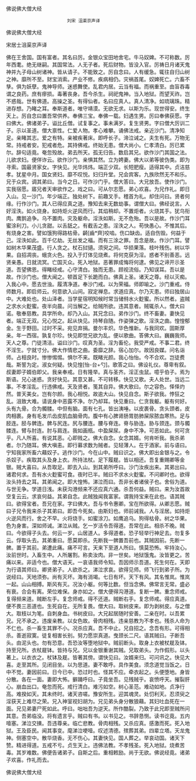   佛说佛大僧大经  

                        　　刘宋 沮渠京声译  

佛说佛大僧大经  

宋居士沮渠京声译  

佛在王舍国。国有富者。其名曰厉。金银众宝田地舍宅。牛马奴婢。不可称数。厉年西耄。绝无继嗣。其国常法。人无子者。死后财物。皆没入官。厉祷日月诸天鬼神并九子母山树诸神。皆从请子。不能致之。厉自念曰。人有缓急。辄往自归山树之神。靡所不至。财宝消索。产业不修。疾病相仍。灾祸首尾。奴婢死亡。六畜不孳。俱为妖孽。鬼神导师。迷惑舞使。乱君内居。云当有福。而祸重至。由盲吞毒谓之良药。庶有瘳损。毒著丧身。吾今杀生。祠祀鬼神。当入地狱。而望天祚。岂不惑哉。世有佛道。高操之圣。有得仙者。名曰应真人。真人清净。如琉璃珠。精进存想。乃睹之耳。奉斯道者。唯守靖漠。无欲无求。以斯为乐。现世得安。终生天上。厉自念曰置吾常供养。奉佛三宝。奉佛一载。妇遇生男。厉曰奉佛获愿。字曰佛大。佛诸弟子。谥比丘僧。试复事之。事未满岁。复生贤男。字曰僧大厉训二子。示以圣道。僧大禀性。仁爱人物。孝心难攀。诵佛法戒。亲近沙门。清净知足。亲睹其志。爱之有特。亲被疾著床。即呼长子。渧泣诫之。夫生有死。万物无常。持戒者安。犯戒者危。其持佛戒。终始无患。僧大尚小。仁孝清白。厉已累尔。辞句适竟。奄忽殁故。弟去所天。孤无归告。数启其兄。欲作沙门其国之法。儿欲求妇。便佯诈云。欲作沙门。亲惧其然。立为娉妻。佛大以弟等彼伪类。即为寻索。国最贤家女。字快见。光华炜炜。端正少双。长短肥瘦。适得其中。贞洁慈孝。犹星中月。国女贤妇。靡不叹悦。妇归升堂。兄会宾客。九族欣然无不和乐。兄于众宾。调其弟曰。当今之日。可作沙门乎。僧大答曰。大兄放吾。使作沙门。实我宿愿。寤兄者天审欲作之。戏之曰。可从尔志愿。弟心欢喜。为兄作礼。即日入山。见一沙门。年少端正。独处树下。前趣叉手。稽首为礼。却住问曰。贤者何缘。行作沙门。其人已得应真之道。豫知去来无数劫事。谓僧大曰。佛经说言。人好淫泆。如火烧身。如持炬火逆风而行。其焰稍却。不置炬者。火烧其手。犹乌衔肉。鹰鹯追争。乌不置肉。灾及躯命。淫泆如斯。无不危殆。吾以是故。作沙门耳蜜涂利刀。小儿贪甜。以舌舐之。有截舌之患。淫泆之人。苟快愚心。不惟其后。有烧身之害。譬如饿狗得路枯骨。齮[齒*齊]咬啮。伤口缺齿。适自伤毁。何益于己。淫泆如此。百千亿劫。无丝发之福。而有三涂之罪。吾念是故。作沙门耳。譬如树木华果茂盛。行人贪之。杖石挝擿。须臾之间。华损果落。枝叶残伤。树以华果。自招凋丧。蛾贪火色。投入于灯体见烧煮。将何克获为淫。惑者不别善恶。远贤亲愚。日就流冥。亡国灭众。死入地狱。恶著罪成悔将何逮。佛见之谛开示圣道。吾望佛恩。得睹经戒。心守清白。独而无患。顾视流俗。乃知误耳。吾以是故。作沙门也。僧大闻之。顿首足下长跪而白。佛真上圣。诸天之尊。经以灭痴。入我心中。愿去世浊。履清净道。奉沙门戒。以为荣福。师即喻之。沙门重戒。侍师数月。即启师云。何意欲入山间。寂定禅息。求道应真。尔乃灭患。师曰独居山中。大难处也。处山泽者。当学星宿明知候时常当储偫水火麨蜜。所以然者。盗贼之求水火麨蜜。夜半向晨。问当解之。给贼所欲。违其意者。贼辄杀人。僧大曰诺。敬奉慈教。具学所命。却乃入山。其兄念曰。弟作沙门。终不畜妻。妻快见者。端正无双。兄心悦之。起从快见。持琴自随。作姿弹之歌。淫泆之曲。惶惶郁金。生于野田。过时不采。宛见弃捐。曼尔丰炽。华色惟新。与我同欢。固斯厚亲。年一西宿。孰复尔珍。快见即觉兄欲为乱。便以歌曲。答佛大曰。巍巍我师。天人之尊。门徒清洁。谥曰沙门。叹真为圣。淫为畜伦。我受严戒。不事二君。终不淫生。宁就寸分。佛大作情悲之曲。委靡之辞。宿心加尔。故因良媒。问名诣师。占相良时。惨惨惕惕。惧尔不来。既睹光颜。我心怡怡。今不合欢。岂徒费哉。斯誓为定。淑女何疑。快见惶[怡-台+勺]。歌答之曰。佛设礼仪。尊卑有叙。叔妻即子婿伯即父。我亲奉戒。日有隆举。真与圣齐。淫正虫鼠。噫乎伯子。焉为斯语。兄心迷惑。贪好快见。其意又甚。不可转移。快见又歌。夫人处世。当远二事。不孝淫乱。行违佛戒。天及贤者。笺其自异。佛大歌曰。尔之容色。怿怿灼然。普天美女。岂有尔颜。我心相悦。故逾大山。快见自念。斯子欲我。悖狂之乱。沮致大难。请说身中恶露不净。尔乃却耳。快见重曰。仁贪我躯。躯有何好。头有九骨。合为髑髅。中但有脑。面有七孔。皆出洟唾。以皮裹骨。贪头颈者。皮肉相裹。身有毛发爪齿皮肌血脑骨肉。腹中有心脾肾肠胃肪肺屎尿脓血寒热。足与胫连。胫与髀连。髀与尻连。尻与腰连。腰与脊连。脊与胁连。胁与颈连。颈与髑髅连。臂与肘连。肘与肩连。我如画瓶。中盈屎尿。身中不净。可恶如此。何可贪乎。凡人所喜。有说其恶。心即贱之。佛大自念。女念其婿。何肯听我。我杀弟者。尔乃随耳。佛大嗔恚。即行募求数为贼者。见轻薄人。在于酒家。前与语曰。宁知我家所畜六藉奴子。逃作沙门。今在山中。贼曰识之。佛大即出金银与之。令杀奴子。疾取其头及身上衣。所持法杖。足下履屣。皆以相还。吾复重赐卿等金银。贼大喜曰。从吾取足。即去入山。到其弟所呼曰。沙门汝疾出来。其弟出曰。诸君何求。吾有水火麨蜜可食。夜时已半。贼曰不求水火麨蜜。不问卿时也。欲得汝头持去之耳。其弟闻之。即大惶怖。涕泣而曰。吾非长者诸侯子也。舍俗为道。与世无争。学道日浅。未获沟港频来不还应真六通。杀吾何益。贼曰。来为汝首故空复云云。求哀何益。其弟自念。此贼独闻我富家。谓我持宝来在此也。语其贼曰。欲得宝者。吾兄在家。字曰佛大。吾与书令惠卿。宝在所欲得。从卿志愿。贼曰子兄令我来杀子其弟曰。即吾今死矣。由斯妇也。师前诫我。人与淫居。如持炬火逆风而行。舍之不早。火将烧手。如蜜涂刀。如鹰追乌。狗得枯骨。树之华果。色为身害。深如师诫。涕泣从贼。乞一岁活令吾得道。吾常在此。相杀不晚。贼曰。今欲得子头去。何云一岁。山居道人。多得道者。恐子轻举行神足去。勿复多云。俘取头去。其弟重曰。愿莫即杀。先断我一髀置吾前也。其贼因前。先断一髀。置于其前。弟遭此痛。痛不可言。天来下至道人所曰。慎莫恐怖。牢持汝心。汝前世时。入畜生中。人所屠割。称卖汝肉。非一世矣。地狱饿鬼。汝皆更之。苦痛以来。非适今也。僧大语天。一哀语我师令知。吾因师示吾道。死生何在。天即为行语其师曰。卿贤弟子。人欲杀之。涕泣求哀。欲得见师。师飞行到弟子所。为说经曰。天地须弥。尚有灭坏。海有消竭。七日有坏。天下有风。其名惟岚。惟岚一起。山山相搏。斯风有灭。况汝小躯。何等比数。但当念佛。佛常言无常。盛必有衰。合会有离。荣位难保。身亦如之。僧大便得沟港道。复断一髀。重念师戒。复得频来道。贼断左手。复念师戒。得不还道。贼断右手。复念师戒。得应真道。便不畏三恶道也。生死自在。无所复畏。僧大曰。取树皮来。即为剥树皮。与之僧大。取枝以为笔。自刺身血。书树皮曰。大兄起居随时安善。二亲在时。以吾累兄。兄不承之。违废亲教。以女色故。骨肉相残。违亲慈教为不孝也。残杀人命为不仁也。杀一畜生其罪不小。况杀应真。吾不中止。兄自招之。念吾有形。可得相杀。善逝寂寞。徒复相害长别。努力愿崇真道。曳颈长二尺。语其贼曰。子断吾头。由泥头也。勿有恐意。吾恐汝等堕地狱中。贼前断头。取身上衣被杖屣及钵。持至兄所。衣杖屣钵。皆持与兄。兄以金银重谢其贼。兄取弟头。为作假形。以头著上。以衣衣之。杖钵及屣。皆著其傍。谓快见曰。汝婿来归。可问讯之。快见大喜。走至其所。见闭目坐。以为思道。妻不敢呼。具作美食。须念道觉当饭之。日中不觉。妻因前曰。日今已中。恐过时也。怪其不应。牵衣起之。头便堕地。身皆分散。各在一面。妻即大怖。擗踊呼曰。子竟坐吾。见残贼乎。哀愤呼天。摧裂肝心。崩血出口。奄忽而死。戒行清白。难污如空。树心圣范。难动如地。贞净行高。难揆如天。其未终时。诸天咨嗟。豫安所生。迎其魂灵。处忉利天。忍须臾之淫获天上难尽之荣。兄入神室视妇胡为。兄见弟头身分散狼藉。其妇吐血死在一面。兄见弟妻尸死如此。呼曰。咄咄吾为逆天。所作酷裂。乃致于此兄即至贼所问其意。吾弟临没。将有遗言乎。贼曰有书。以书见之。书辞恳恻。读书讫竟。五内噎塞。涕泣交撗。吾违尊亲。临亡悲教。骨肉相残。又杀应真。感激而死。死入地狱。王及臣民。闻其事变。麾涕泣哽噎。叹述清德。殡葬其弟。四辈立塔。天龙鬼神。侧塞空中。散华烧香。无不伤心。其妻快见。国人葬之。举哀动国。诸天下赞。精进得道。五戒不亏。贞生天上。违佛法教。不孝残圣。死入地狱。烧煮苦毒。其岁难数。佛便告诸弟子。自斯之后。重相敕励。尚于无欲。佛说经竟。诸弟子欢喜。作礼而去。  

佛说佛大僧大经  
